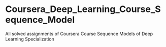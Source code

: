 # Coursera_Deep_Learning_Course_Sequence_Model
All solved assignments of Coursera Course Sequence Models of Deep Learning Specialization
